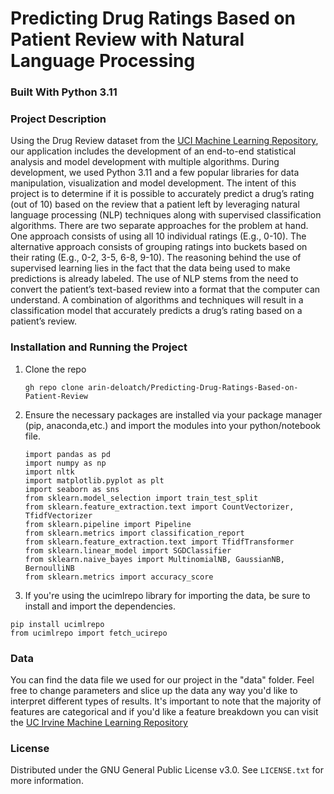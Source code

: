 # Predicting Drug Ratings Based on Patient Review with Natural Language Processing

### Built With Python 3.11

<!-- ABOUT THE PROJECT -->
### Project Description

Using the Drug Review dataset from the <a href="https://archive.ics.uci.edu/dataset/462/drug+review+dataset+drugs+com">UCI Machine Learning Repository</a>, our application includes the development of an end-to-end statistical analysis and model development with multiple algorithms. During development, we used Python 3.11 and a few popular libraries for data manipulation, visualization and model development. The intent of this project is to determine if it is possible to accurately predict a drug’s rating (out of 10) based on the review that a patient left by leveraging natural language processing (NLP) techniques along with supervised classification algorithms. There are two separate approaches for the problem at hand. One approach consists of using all 10 individual ratings (E.g., 0-10). The alternative approach consists of grouping ratings into buckets based on their rating (E.g., 0-2, 3-5, 6-8, 9-10). The reasoning behind the use of supervised learning lies in the fact that the data being used to make predictions is already labeled. The use of NLP stems from the need to convert the patient’s text-based review into a format that the computer can understand. A combination of algorithms and techniques will result in a classification model that accurately predicts a drug’s rating based on a patient’s review. 


<!-- Installation and Running the Project -->
### Installation and Running the Project
1. Clone the repo 
   ```
   gh repo clone arin-deloatch/Predicting-Drug-Ratings-Based-on-Patient-Review
    ```
   
2. Ensure the necessary packages are installed via your package manager (pip, anaconda,etc.) and import the modules into your python/notebook file. 
    ```
   import pandas as pd
   import numpy as np
    import nltk
    import matplotlib.pyplot as plt
    import seaborn as sns
    from sklearn.model_selection import train_test_split
    from sklearn.feature_extraction.text import CountVectorizer, TfidfVectorizer
    from sklearn.pipeline import Pipeline
    from sklearn.metrics import classification_report
    from sklearn.feature_extraction.text import TfidfTransformer
    from sklearn.linear_model import SGDClassifier
    from sklearn.naive_bayes import MultinomialNB, GaussianNB, BernoulliNB
    from sklearn.metrics import accuracy_score
     ```
3. If you're using the ucimlrepo library for importing the data, be sure to install and import the dependencies.
  ```
  pip install ucimlrepo
  from ucimlrepo import fetch_ucirepo
 ```

### Data
You can find the data file we used for our project in the "data" folder. Feel free to change parameters and slice up the data any way you'd like to interpret different types of results. It's important to note that the majority of features are categorical and if you'd like a feature breakdown you can visit the <a href="https://archive.ics.uci.edu/dataset/462/drug+review+dataset+drugs+com" target="_blank">UC Irvine Machine Learning Repository</a>

<!-- LICENSE -->
### License

Distributed under the GNU General Public License v3.0. See `LICENSE.txt` for more information.
